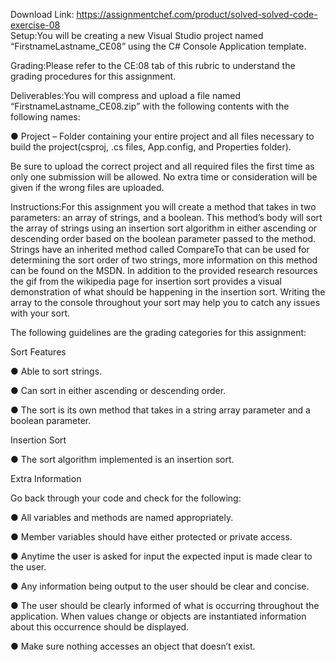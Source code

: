 Download Link: https://assignmentchef.com/product/solved-solved-code-exercise-08
<br>
Setup:You will be creating a new Visual Studio project named “FirstnameLastname_CE08” using the C# Console Application template.

Grading:Please refer to the CE:08 tab of this rubric to understand the grading procedures for this assignment.

Deliverables:You will compress and upload a file named “FirstnameLastname_CE08.zip” with the following contents with the following names:

● Project – Folder containing your entire project and all files necessary to build the project(csproj, .cs files, App.config, and Properties folder).

Be sure to upload the correct project and all required files the first time as only one submission will be allowed. No extra time or consideration will be given if the wrong files are uploaded.

Instructions:For this assignment you will create a method that takes in two parameters: an array of strings, and a boolean. This method’s body will sort the array of strings using an insertion sort algorithm in either ascending or descending order based on the boolean parameter passed to the method. Strings have an inherited method called CompareTo that can be used for determining the sort order of two strings, more information on this method can be found on the MSDN. In addition to the provided research resources the gif from the wikipedia page for insertion sort provides a visual demonstration of what should be happening in the insertion sort. Writing the array to the console throughout your sort may help you to catch any issues with your sort.

The following guidelines are the grading categories for this assignment:

Sort Features

● Able to sort strings.

● Can sort in either ascending or descending order.

● The sort is its own method that takes in a string array parameter and a boolean parameter.

Insertion Sort

● The sort algorithm implemented is an insertion sort.

Extra Information

Go back through your code and check for the following:

● All variables and methods are named appropriately.

● Member variables should have either protected or private access.

● Anytime the user is asked for input the expected input is made clear to the user.

● Any information being output to the user should be clear and concise.

● The user should be clearly informed of what is occurring throughout the application. When values change or objects are instantiated information about this occurrence should be displayed.

● Make sure nothing accesses an object that doesn’t exist.